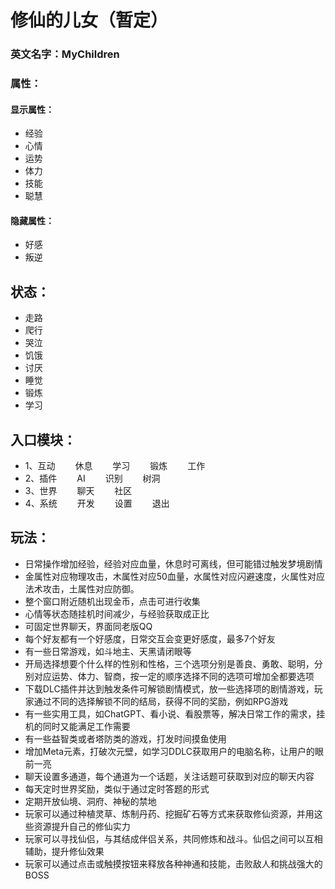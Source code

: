 # 修仙的儿女（暂定）
### 英文名字：MyChildren


### 属性：
#### 显示属性：
- 经验
- 心情
- 运势
- 体力
- 技能
- 聪慧
#### 隐藏属性：
- 好感
- 叛逆

## 状态：
- 走路
- 爬行
- 哭泣
- 饥饿
- 讨厌
- 睡觉
- 锻炼
- 学习
　　
## 入口模块：
- 1、互动
　　休息
　　学习
　　锻炼
　　工作
- 2、插件
　　AI
　　识别
　　树洞
- 3、世界
　　聊天
　　社区
- 4、系统
　　开发
　　设置
　　退出
　　
## 玩法：
- 日常操作增加经验，经验对应血量，休息时可离线，但可能错过触发梦境剧情
- 金属性对应物理攻击，木属性对应50血量，水属性对应闪避速度，火属性对应法术攻击，土属性对应防御。
- 整个窗口附近随机出现金币，点击可进行收集
- 心情等状态随挂机时间减少，与经验获取成正比
- 可固定世界聊天，界面同老版QQ
- 每个好友都有一个好感度，日常交互会变更好感度，最多7个好友
- 有一些日常游戏，如斗地主、天黑请闭眼等
- 开局选择想要个什么样的性别和性格，三个选项分别是善良、勇敢、聪明，分别对应运势、体力、智商，按一定的顺序选择不同的选项可增加全都要选项
- 下载DLC插件并达到触发条件可解锁剧情模式，放一些选择项的剧情游戏，玩家通过不同的选择解锁不同的结局，获得不同的奖励，例如RPG游戏
- 有一些实用工具，如ChatGPT、看小说、看股票等，解决日常工作的需求，挂机的同时又能满足工作需要
- 有一些益智类或者塔防类的游戏，打发时间摸鱼使用
- 增加Meta元素，打破次元壁，如学习DDLC获取用户的电脑名称，让用户的眼前一亮
- 聊天设置多通道，每个通道为一个话题，关注话题可获取到对应的聊天内容
- 每天定时世界奖励，类似于通过定时答题的形式
- 定期开放仙境、洞府、神秘的禁地
- 玩家可以通过种植灵草、炼制丹药、挖掘矿石等方式来获取修仙资源，并用这些资源提升自己的修仙实力
- 玩家可以寻找仙侣，与其结成伴侣关系，共同修炼和战斗。仙侣之间可以互相辅助，提升修仙效果
- 玩家可以通过点击或触摸按钮来释放各种神通和技能，击败敌人和挑战强大的BOSS
